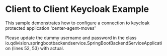 # Client to Client Keycloak Example
This sample demonstrates how to configure a connection to keycloak protected application 'center-agent-moves'

Please update the dummy username and password in the class io.qdivision.springbootbackendservice.SpringBootBackendServiceApplication (lines 52, 53) with actual.